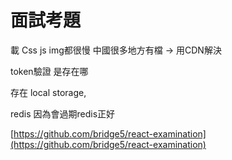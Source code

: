 # 面試考題

載 Css js img都很慢 中國很多地方有檔 -&gt; 用CDN解決

token驗證 是存在哪 

 存在 local storage,  

 redis 因為會過期redis正好

[https://github.com/bridge5/react-examination](https://github.com/bridge5/react-examination)


